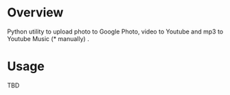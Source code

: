 # Overview
Python utility to upload photo to Google Photo, video to Youtube and mp3 to Youtube Music (* manually) .

# Usage
TBD